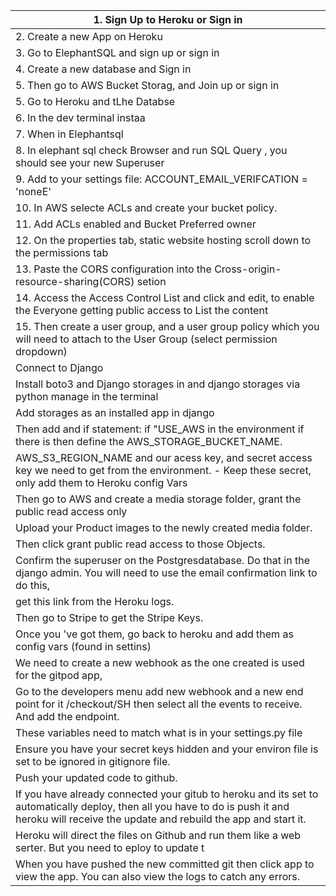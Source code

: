 | 1. Sign Up to Heroku or Sign in                                                                                                                                                                 |
|-------------------------------------------------------------------------------------------------------------------------------------------------------------------------------------------------|
| 2. Create a new App on Heroku                                                                                                                                                                   |
| 3. Go to ElephantSQL and sign up or sign in                                                                                                                                                     |
| 4. Create a new database and Sign in                                                                                                                                                            |
| 5. Then go to AWS Bucket Storag, and Join up or sign in                                                                                                                                         |
| 5. Go to Heroku and tLhe Databse                                                                                                                                                                |
| 6. In the dev terminal instaa                                                                                                                                                                   |
| 7. When in Elephantsql                                                                                                                                                                          |
| 8. In elephant sql check Browser and run SQL Query , you should see your new Superuser                                                                                                          |
| 9. Add to your settings file: ACCOUNT_EMAIL_VERIFCATION = 'noneE'                                                                                                                               |
| 10. In AWS selecte ACLs and create your bucket policy.                                                                                                                                          |
| 11. Add ACLs enabled and Bucket Preferred owner                                                                                                                                                 |
| 12. On the properties tab, static website hosting scroll down to the permissions tab                                                                                                            |
| 13. Paste the CORS configuration into the Cross-origin-resource-sharing(CORS) setion                                                                                                            |
| 14. Access the Access Control List and click and edit, to enable the Everyone getting  public access to List the content                                                                        |
| 15. Then create a user group, and a user group policy which you will need to attach to the User Group (select permission dropdown)                                                                  |
| Connect to Django                                                                                                                                                                               |
| Install boto3 and Django storages in and django storages via python manage in the terminal                                                                                                      |
| Add storages as an installed app in django                                                                                                                                                      |
| Then add and if statement: if "USE_AWS in the environment if there is then define the AWS_STORAGE_BUCKET_NAME.                                                                                  |
| AWS_S3_REGION_NAME and our acess key, and secret access key we need to get from the environment. - Keep these secret, only add them to Heroku config Vars                                       |
| Then go to AWS and create a media storage folder, grant the public read access only                                                                                                             |
| Upload your Product images to the newly created media folder.                                                                                                                                   |
| Then click grant public read access to those Objects.                                                                                                                                           |
| Confirm the superuser on the Postgresdatabase. Do that in the django admin. You will need to use the email confirmation link to do this,                                                        |
| get this link from the Heroku logs.                                                                                                                                                             |
| Then go to Stripe to get the Stripe Keys.                                                                                                                                                       |
| Once you 've got them, go back to heroku and add them as config vars (found in settins)                                                                                                         |
| We need to create a new webhook  as the one created is used for the gitpod app,                                                                                                                 |
| Go to the developers menu add new webhook and a new end point for it /checkout/SH then select all the events to receive. And add the endpoint.                                                  |
| These variables need to match what is in your settings.py file                                                                                                                                  |
| Ensure you have your secret keys hidden and your environ file is set to be ignored in gitignore file.                                                                                           |
| Push your updated code to github.                                                                                                                                                               |
| If you have already connected your gitub to heroku and its set to automatically deploy, then all you have to do is push it and heroku will receive the update and rebuild the app and start it. |
| Heroku will direct the files on Github and run them like a web serter. But  you need to eploy to update t                                                                                       |
| When you have pushed the new committed git then click app to view the app. You can also view the logs to catch any errors.                                                                      |
